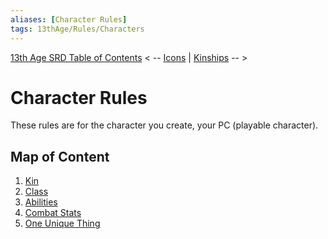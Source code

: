 ```yaml
---
aliases: [Character Rules]
tags: 13thAge/Rules/Characters
---
```

[13th Age SRD Table of Contents](0%20Table%20of%20Contents/0%20Table%20of%20Contents.md)
< -- [Icons](2%20Icons/2%20Icons.md) | [Kinships](4%20Kinships/4%20Kinships.md) -- >

# Character Rules
These rules are for the character you create, your PC (playable character).


## Map of Content
1. [Kin](3%20Character%20Rules/1%20Kin.md)
2. [Class](3%20Character%20Rules/2%20Class.md)
3. [Abilities](3%20Character%20Rules/3%20Abilities.md)
4. [Combat Stats](3%20Character%20Rules/4%20Combat%20Stats.md)
5. [One Unique Thing](3%20Character%20Rules/5%20One%20Unique%20Thing.md) 
